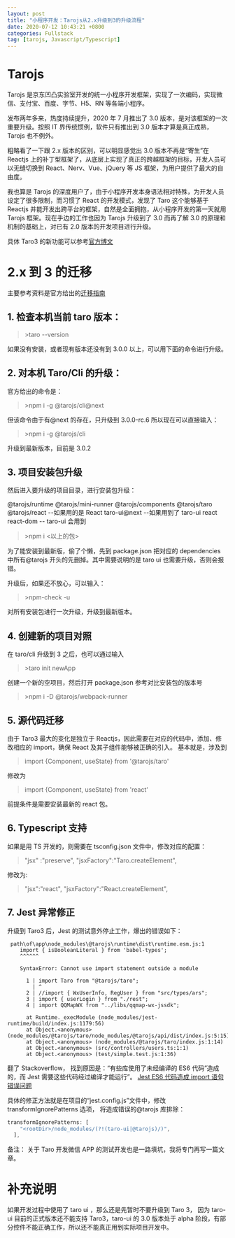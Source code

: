 ```yaml
---
layout: post
title: "小程序开发：Tarojs从2.x升级到3的升级流程"
date: 2020-07-12 10:43:21 +0800
categories: Fullstack
tag: [tarojs, Javascript/Typescript]
---
```


# Tarojs

Tarojs 是京东凹凸实验室开发的统一小程序开发框架，实现了一次编码，实现微信、支付宝、百度、字节、H5、RN 等各端小程序。

发布两年多来，热度持续提升，2020 年 7 月推出了 3.0 版本，是对该框架的一次重要升级。按照 IT 界传统惯例，软件只有推出到 3.0 版本才算是真正成熟，Tarojs 也不例外。

粗略看了一下跟 2.x 版本的区别，可以明显感觉出 3.0 版本不再是“寄生”在 Reactjs 上的补丁型框架了，从底层上实现了真正的跨越框架的目标，开发人员可以无缝切换到 React、Nerv、Vue、jQuery 等 JS 框架，为用户提供了最大的自由度。

<!--more-->

我也算是 Tarojs 的深度用户了，由于小程序开发本身语法相对特殊，为开发人员设定了很多限制，而习惯了 React 的开发模式，发现了 Taro 这个能够基于 Reactjs 并能开发出跨平台的框架，自然是全面拥抱，从小程序开发的第一天就用 Tarojs 框架。现在手边的工作也因为 Tarojs 升级到了 3.0 而再了解 3.0 的原理和机制的基础上，对已有 2.0 版本的开发项目进行升级。

具体 Taro3 的新功能可以参考[官方博文](!https://aotu.io/notes/2020/06/30/taro-3-0-0/)

# 2.x 到 3 的迁移

主要参考资料是官方给出的[迁移指南](!https://taro-docs.jd.com/taro/docs/migration)

## 1. 检查本机当前 taro 版本：

> \>taro --version

如果没有安装，或者现有版本还没有到 3.0.0 以上，可以用下面的命令进行升级。

## 2. 对本机 Taro/Cli 的升级：

官方给出的命令是：

> \>npm i -g @tarojs/cli@next

但该命令由于有@next 的存在，只升级到 3.0.0-rc.6
所以现在可以直接输入：

> \>npm i -g @tarojs/cli

升级到最新版本，目前是 3.0.2

## 3. 项目安装包升级

然后进入要升级的项目目录，进行安装包升级：

@tarojs/runtime
@tarojs/mini-runner
@tarojs/components
@tarojs/taro
@tarojs/react --如果用的是 React
taro-ui@next --如果用到了 taro-ui
react
react-dom -- taro-ui 会用到

> \>npm i <以上的包>

为了能安装到最新版，偷了个懒，先到 package.json 把对应的 dependencies 中所有@tarojs 开头的先删掉。其中需要说明的是 taro ui 也需要升级，否则会报错。

升级后，如果还不放心，可以输入：

> \>npm-check -u

对所有安装包进行一次升级，升级到最新版本。

## 4. 创建新的项目对照

在 taro/cli 升级到 3 之后，也可以通过输入

> \>taro init newApp

创建一个新的空项目，然后打开 package.json 参考对比安装包的版本号

> \>npm i -D @tarojs/webpack-runner

## 5. 源代码迁移

由于 Taro3 最大的变化是独立于 Reactjs，因此需要在对应的代码中，添加、修改相应的 import，确保 React 及其子组件能够被正确的引入。
基本就是，涉及到

> import {Component, useState} from '@tarojs/taro'

修改为

> import {Component, useState} from 'react'

前提条件是需要安装最新的 react 包。

## 6. Typescript 支持

如果是用 TS 开发的，则需要在 tsconfig.json 文件中，修改对应的配置：

> "jsx" :"preserve",
> "jsxFactory":"Taro.createElement",

修改为:

> "jsx":"react",
> "jsxFactory":"React.createElement",

## 7. Jest 异常修正

升级到 Taro3 后，Jest 的测试意外停止工作，爆出的错误如下：

```
 path\of\app\node_modules\@tarojs\runtime\dist\runtime.esm.js:1
    import { isBooleanLiteral } from 'babel-types';
    ^^^^^^

    SyntaxError: Cannot use import statement outside a module

      1 | import Taro from "@tarojs/taro";
        | ^
      2 | //import { WxUserInfo, RegUser } from "src/types/ars";
      3 | import { userLogin } from "./rest";
      4 | import QQMapWX from "../libs/qqmap-wx-jssdk";

      at Runtime._execModule (node_modules/jest-runtime/build/index.js:1179:56)
      at Object.<anonymous> (node_modules/@tarojs/taro/node_modules/@tarojs/api/dist/index.js:5:15)
      at Object.<anonymous> (node_modules/@tarojs/taro/index.js:1:14)
      at Object.<anonymous> (src/controllers/users.ts:1:1)
      at Object.<anonymous> (test/simple.test.js:1:36)
```

翻了 Stackoverflow， 找到原因是：“有些库使用了未经编译的 ES6 代码”造成的，而 Jest 需要这些代码经过编译才能运行”。 [Jest ES6 代码造成 import 语句错误问题](!https://stackoverflow.com/questions/55794280/jest-fails-with-unexpected-token-on-import-statement)

具体的修正方法就是在项目的“jest.config.js”文件中，修改 transformIgnorePatterns 选项，
将造成错误的@tarojs 库排除：

```javascript
transformIgnorePatterns: [
    "<rootDir>/node_modules/(?!(taro-ui|@tarojs)/)",
  ],
```

备注： 关于 Taro 开发微信 APP 的测试开发也是一路填坑，我将专门再写一篇文章。

# 补充说明

如果开发过程中使用了 taro ui ，那么还是先暂时不要升级到 Taro 3， 因为 taro-ui 目前的正式版本还不能支持 Taro3，taro-ui 的 3.0 版本处于 alpha 阶段，有部分控件不能正确工作，所以还不能真正用到实际项目开发中。
